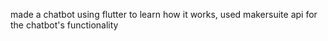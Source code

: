 made a  chatbot using flutter to learn how it works, used makersuite api for the chatbot's functionality
